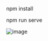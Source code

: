 npm install

npm run serve


![image](https://user-images.githubusercontent.com/15172436/149636674-7f74931f-5066-4f6d-83c1-114b1dff6f45.png)

